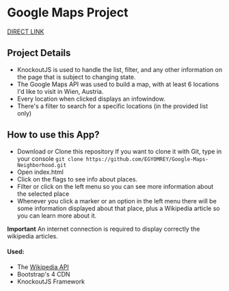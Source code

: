 # Google Maps Project

[DIRECT LINK](https://egyomrey.github.io/Google-Maps-Neighborhood/)

## Project Details

- KnockoutJS is used to handle the list, filter, and any other information on the page that is subject to changing state.
- The Google Maps API was used to build a map, with at least 6 locations I'd like to visit in Wien, Austria.
- Every location when clicked displays an infowindow.
- There's a filter to search for a specific locations (in the provided list only)

## How to use this App?
- Download or Clone this repository
If you want to clone it with Git, type in your console `git clone https://github.com/EGYOMREY/Google-Maps-Neighborhood.git`
- Open index.html
- Click on the flags to see info about places.
- Filter or click on the left menu so you can see more information about the selected place
- Whenever you click a marker or an option in the left menu there will be some information displayed about that place, plus a Wikipedia article so you can learn more about it.

**Important** An internet connection is required to display correctly the wikipedia articles.

#### Used:
- The [Wikipedia API](https://www.mediawiki.org/wiki/API:Main_page)
- Bootstrap's 4 CDN
- KnockoutJS Framework

